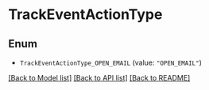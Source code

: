 # TrackEventActionType

## Enum


* `TrackEventActionType_OPEN_EMAIL` (value: `"OPEN_EMAIL"`)


[[Back to Model list]](../README.md#documentation-for-models) [[Back to API list]](../README.md#documentation-for-api-endpoints) [[Back to README]](../README.md)


